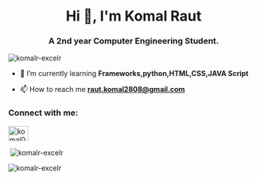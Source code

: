 <h1 align="center">Hi 👋, I'm Komal Raut</h1>
<h3 align="center">A 2nd year Computer Engineering Student.</h3>

<p align="left"> <img src="https://komarev.com/ghpvc/?username=komalr-excelr&label=Profile%20views&color=0e75b6&style=flat" alt="komalr-excelr" /> </p>

- 🌱 I’m currently learning **Frameworks,python,HTML,CSS,JAVA Script**

- 📫 How to reach me **raut.komal2808@gmail.com**

<h3 align="left">Connect with me:</h3>
<p align="left">
<a href="https://discord.gg/komal00821" target="blank"><img align="center" src="https://raw.githubusercontent.com/rahuldkjain/github-profile-readme-generator/master/src/images/icons/Social/discord.svg" alt="komal00821" height="30" width="40" /></a>
</p>

<p>&nbsp;<img align="center" src="https://github-readme-stats.vercel.app/api?username=komalr-excelr&show_icons=true&locale=en" alt="komalr-excelr" /></p>

<p><img align="center" src="https://github-readme-streak-stats.herokuapp.com/?user=komalr-excelr&" alt="komalr-excelr" /></p>

